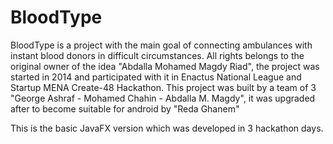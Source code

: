 # BloodType
BloodType is a project with the main goal of connecting ambulances with instant blood donors in difficult circumstances.
All rights belongs to the original owner of the idea "Abdalla Mohamed Magdy Riad", the project was started in 2014 and participated with
it in Enactus National League and Startup MENA Create-48 Hackathon.
This project was built by a team of 3 "George Ashraf - Mohamed Chahin - Abdalla M. Magdy", it was upgraded after to become suitable for android by "Reda Ghanem"

This is the basic JavaFX version which was developed in 3 hackathon days.
